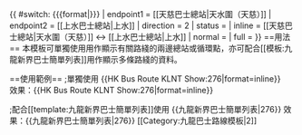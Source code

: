 {{ #switch: {{{format|}}}
  | endpoint1 = [[天慈巴士總站|天水圍（天慈）]]
  | endpoint2 = [[上水巴士總站|上水]]
  | direction = 2
  | status =
  | inline = [[天慈巴士總站|天水圍（天慈）]] ↔ [[上水巴士總站|上水]]
  | normal =
  | full =
}}<noinclude>
==用法==
本模板可單獨使用用作顯示有關路綫的兩邊總站或循環點，亦可配合[[模板:九龍新界巴士簡單列表]]用作顯示多條路綫的資料。

==使用範例==
;單獨使用
<nowiki>{{HK Bus Route KLNT Show:276|format=inline}}</nowiki><br>
效果：{{HK Bus Route KLNT Show:276|format=inline}}

;配合[[template:九龍新界巴士簡單列表]]使用
<nowiki>{{九龍新界巴士簡單列表|276}}</nowiki>
效果：{{九龍新界巴士簡單列表|276}}
[[Category:九龍巴士路線模板|2]]</noinclude>